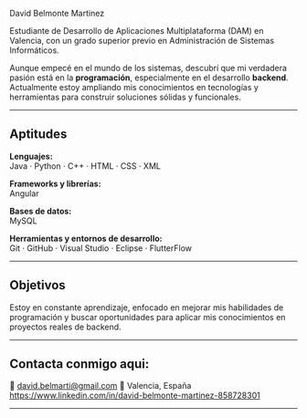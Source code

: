 David Belmonte Martinez

Estudiante de Desarrollo de Aplicaciones Multiplataforma (DAM) en Valencia, con un grado superior previo en Administración de Sistemas Informáticos.

Aunque empecé en el mundo de los sistemas, descubrí que mi verdadera pasión está en la **programación**, especialmente en el desarrollo **backend**. Actualmente estoy ampliando mis conocimientos en tecnologías y herramientas para construir soluciones sólidas y funcionales.

---

## Aptitudes

**Lenguajes:**  
Java · Python · C++ · HTML · CSS · XML

**Frameworks y librerías:**  
Angular

**Bases de datos:**  
MySQL

**Herramientas y entornos de desarrollo:**  
Git · GitHub · Visual Studio · Eclipse · FlutterFlow

---

## Objetivos

Estoy en constante aprendizaje, enfocado en mejorar mis habilidades de programación y buscar oportunidades para aplicar mis conocimientos en proyectos reales de backend.

---

## Contacta conmigo aqui:

📧 david.belmarti@gmail.com
📍 Valencia, España
https://www.linkedin.com/in/david-belmonte-martinez-858728301

---
